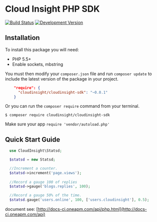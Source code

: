 # Cloud Insight PHP SDK

[![Build Status](https://api.travis-ci.org/cloudinsight/cloudinsight-php-sdk.svg?branch=master)](http://travis-ci.org/cloudinsight/cloudinsight-php-sdk)
[![Development Version](https://poser.pugx.org/cloudinsight/cloudinsight-sdk/v/stable.svg)](https://packagist.org/packages/cloudinsight/cloudinsight-sdk)
## Installation
To install this package you will need:

   - PHP 5.5+
   - Enable sockets, mbstring

You must then modify your `composer.json` file and run `composer update` to include the latest version of the package in your project.

```json
    "require": {
      "cloudinsight/cloudinsight-sdk": "~0.0.1"
    }
```

Or you can run the `composer require` command from your terminal.

    $ composer require cloudinsight/cloudinsight-sdk

Make sure your app `require 'vendor/autoload.php'`

## Quick Start Guide

```php
  use CloudInsight\Statsd;

  $statsd = new Statsd;

  //Increment a counter.
  $statsd->increment('page.views');
  
  //Record a gauge 100 of replies
  $statsd->gauge('blogs.replies', 100);

  //Record a gauge 50% of the time.
  $statsd.gauge('users.online', 100, ['users.cloudinsight'], 0.5);
```

document see: [http://docs-ci.oneapm.com/api/php.html](http://docs-ci.oneapm.com/api)
